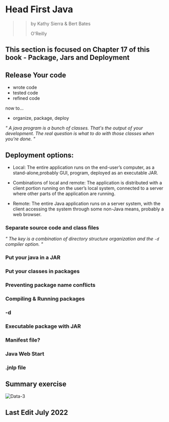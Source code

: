 # Head First Java 
>> by Kathy Sierra & Bert Bates 
>> 
>> O'Reilly


## This section is focused on Chapter 17 of this book - Package, Jars and Deployment 

## Release Your code 
- wrote code
- tested code
- refined code

now to... 
- organize, package, deploy

_" A java program is a bunch of classes. That's the output of your development. The real question is what to do with those classes when you're done. "_

## Deployment options: 
- Local: 
The entire application runs on the end-user’s computer, as a stand-alone,probably GUI, program, deployed as an executable JAR.

- Combinations of local and remote:
The application is distributed with a client portion running on the user’s local system, connected to a server where other parts of the application are running.

- Remote:
The entire Java application runs on a server system, with the client accessing the system through some non-Java means, probably a web browser.

### Separate source code and class files
_" The key is a combination of directory structure organization and the ```-d``` compiler option. "_


### Put your java in a JAR 

### Put your classes in packages

### Preventing package name conflicts 

### Compiling & Running packages 

### -d 

### Executable package with JAR 

### Manifest file? 

### Java Web Start 


### .jnlp file 


## Summary exercise 
![Data-3](https://user-images.githubusercontent.com/83961643/174574989-69c5bb62-5ad2-43ef-b031-0a06cb2bd6a5.png)



## Last Edit July 2022

